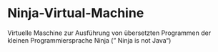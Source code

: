 # Ninja-Virtual-Machine
Virtuelle Maschine zur Ausführung von übersetzten Programmen der kleinen Programmiersprache Ninja (”
Ninja is not Java“)
